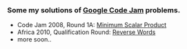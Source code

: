 ### Some my solutions of [Google Code Jam](http://code.google.com/codejam) problems.

* Code Jam 2008, Round 1A: [Minimum Scalar Product](http://code.google.com/codejam/contest/dashboard?c=32016#s=p0)
* Africa 2010, Qualification Round: [Reverse Words](https://code.google.com/codejam/contest/351101/dashboard#s=p1)
* more soon..
